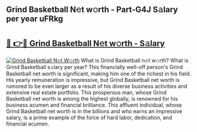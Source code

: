 ## Grind Basketball N𝚎t w𝚘rth - Part-G4J S𝚊lary per year uFRkg

# <h2><a href="http://gc1hm48.nevu.top/?p=Grind+Basketball">🔗 👉🔴 Grind Basketball N𝚎t w𝚘rth - S𝚊lary</a></h2>

[![Grind Basketball N𝚎t W𝚘rth](https://i.imgur.com/Oavwk0R.jpeg)](http://gc1hm48.nevu.top/?p=Grind+Basketball)
What is Grind Basketball n𝚎t w𝚘rth? What is Grind Basketball s𝚊lary per year?
This financially well-off person's Grind Basketball net worth is significant, making him one of the richest in his field. His yearly remuneration is impressive, but Grind Basketball net worth is rumored to be even larger as a result of his diverse business activities and extensive real estate portfolio. This prosperous man, whose Grind Basketball net worth is among the highest globally, is renowned for his business acumen and financial brilliance. This affluent individual, whose Grind Basketball net worth is in the billions and who earns an impressive salary, is a prime example of the force of hard labor, dedication, and financial acumen.
